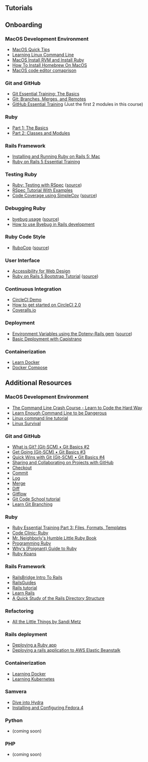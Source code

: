Tutorials
---------

## Onboarding

### MacOS Development Environment
* [MacOS Quick Tips](https://www.linkedin.com/learning/macos-quick-tips)
* [Learning Linux Command Line](https://www.linkedin.com/learning/learning-linux-command-line-2)
* [MacOS Install RVM and Install Ruby](https://www.youtube.com/watch?v=SL64tWlpwSE)
* [How To Install Homebrew On MacOS](https://www.youtube.com/watch?v=31eTw5xRHBA)
* [MacOS code editor comaprison](https://www.codementor.io/@mattgoldspink/best-text-editor-atom-sublime-vim-visual-studio-code-du10872i7)

### Git and GitHub
* [Git Essential Training: The Basics](https://www.linkedin.com/learning/git-essential-training-the-basics)
* [Git: Branches, Merges, and Remotes](https://www.linkedin.com/learning/git-branches-merges-and-remotes)
* [GitHub Essential Training](https://www.linkedin.com/learning/github-essential-training/version-control-and-collaboration-with-github) (Just the first 2 modules in this course)

### Ruby
* [Part 1: The Basics](https://www.linkedin.com/learning/ruby-essential-training-1-the-basics)
* [Part 2: Classes and Modules](https://www.linkedin.com/learning/ruby-essential-training-part-2-classes-and-modules)

### Rails Framework
* [Installing and Running Ruby on Rails 5: Mac](https://www.linkedin.com/learning/installing-and-running-ruby-on-rails-5-mac)
* [Ruby on Rails 5 Essential Training](https://www.linkedin.com/learning/ruby-on-rails-5-essential-training?u=2133849)

### Testing Ruby
* [Ruby: Testing with RSpec](https://www.linkedin.com/learning/ruby-testing-with-rspec) ([source](https://github.com/rspec/rspec))
* [RSpec Tutorial With Examples](https://www.rubyguides.com/2018/07/rspec-tutorial/)
* [Code Coverage using SimpleCov](https://www.youtube.com/watch?v=WMgDD2lU5nY) ([source](https://github.com/simplecov-ruby/simplecov))

### Debugging Ruby
* [byebug usage](https://github.com/deivid-rodriguez/byebug#usage) ([source](https://github.com/deivid-rodriguez/byebug))
* [How to use Byebug in Rails development](https://www.youtube.com/watch?v=YX3EQvCUHsg&ab_channel=MindonRails)

### Ruby Code Style
* [RuboCop](https://docs.rubocop.org/rubocop/1.8/usage/basic_usage.html) ([source](https://github.com/rubocop-hq/rubocop))

### User Interface
* [Accessibility for Web Design](https://www.linkedin.com/learning/accessibility-for-web-design)
* [Ruby on Rails 5 Bootstrap Tutorial](https://www.youtube.com/watch?v=ryelNMlp-iY) ([source](https://github.com/twbs/bootstrap-rubygem))

### Continuous Integration
* [CircleCI Demo](https://www.youtube.com/watch?v=J1l-icYGyd0)
* [How to get started on CircleCI 2.0](https://www.youtube.com/watch?v=KhjwnTD4oec)
* [Coveralls.io](https://docs.coveralls.io/ruby-on-rails)

### Deployment
* [Environment Variables using the Dotenv-Rails gem](https://www.youtube.com/watch?v=Re0OYhw0GUY) ([source](https://github.com/bkeepers/dotenv))
* [Basic Deployment with Capistrano](https://www.youtube.com/watch?v=1qn5KVGB9Xk)

### Containerization
* [Learn Docker](https://www.youtube.com/watch?v=YFl2mCHdv24)
* [Docker Compose](https://www.youtube.com/watch?v=Qw9zlE3t8Ko)

## Additional Resources

### MacOS Development Environment
* [The Command Line Crash Course - Learn to Code the Hard Way](http://cli.learncodethehardway.org/book/)
* [Learn Enough Command Line to be Dangerous](http://www.learnenough.com/command-line-tutorial)
* [Linux command line tutorial](http://linuxcommand.org)
* [Linux Survival](http://linuxsurvival.com)

### Git and GitHub
* [What is Git? (Git-SCM) • Git Basics #2](https://www.youtube.com/watch?v=uhtzxPU7Bz0)
* [Get Going (Git-SCM) • Git Basics #3](https://www.youtube.com/watch?v=wmnSyrRBKTw)
* [Quick Wins with Git (Git-SCM) • Git Basics #4](https://www.youtube.com/watch?v=7w5Z7LmyLgI)
* [Sharing and Collaborating on Projects with GitHub](https://www.youtube.com/watch?v=ifAEho6BmH0)
* [Checkout](https://www.youtube.com/watch?v=HwrPhOp6-aM)
* [Commit](https://www.youtube.com/watch?v=A-Cll9jEnnM)
* [Log](https://www.youtube.com/watch?v=jtuHOIlfS2Q)
* [Merge](https://www.youtube.com/watch?v=yyLiplDQtf0)
* [Diff](https://www.youtube.com/watch?v=RXSriVcoI70)
* [Gitflow](http://nvie.com/posts/a-successful-git-branching-model/)
* [Git Code School tutorial](https://try.github.io)
* [Learn Git Branching](https://learngitbranching.js.org/)

### Ruby
* [Ruby Essential Training Part 3: Files, Formats, Templates](https://www.linkedin.com/learning/ruby-essential-training-part-3-files-formats-templates)
* [Code Clinic: Ruby](https://www.linkedin.com/learning/code-clinic-ruby)
* [Mr. Neighborly's Humble Little Ruby Book](https://www.infoq.com/minibooks/ruby/)
* [Programming Ruby](http://ruby-doc.com/docs/ProgrammingRuby/)
* [Why's (Poignant) Guide to Ruby](http://mislav.uniqpath.com/poignant-guide/)
* [Ruby Koans](http://rubykoans.com)

### Rails Framework
* [RailsBridge Intro To Rails](http://docs.railsbridge.org/intro-to-rails/intro-to-rails)
* [RailsGuides](http://guides.rubyonrails.org/)
* [Rails tutorial](https://www.learnenough.com/ruby-on-rails-4th-edition-tutorial/beginning)
* [Learn Rails](https://thoughtbot.com/upcase/rails)
* [A Quick Study of the Rails Directory Structure](http://www.sitepoint.com/a-quick-study-of-the-rails-directory-structure/)

### Refactoring
* [All the Little Things by Sandi Metz](https://www.youtube.com/watch?v=8bZh5LMaSmE)

### Rails deployment
* [Deploying a Ruby app](https://www.phusionpassenger.com/library/walkthroughs/deploy/ruby/ownserver/standalone/oss/deploy_app_main.html)
* [Deploying a rails application to AWS Elastic Beanstalk](https://docs.aws.amazon.com/elasticbeanstalk/latest/dg/ruby-rails-tutorial.html)

### Containerization
* [Learning Docker](https://www.linkedin.com/learning/learning-docker-2/why-create-containers-using-docker)
* [Learning Kubernetes](https://www.linkedin.com/learning/learning-kubernetes)

### Samvera
* [Dive into Hydra](https://github.com/projecthydra/hydra/wiki/Dive-into-Hydra)
* [Installing and Configuring Fedora 4](https://wiki.duraspace.org/display/FF/Training+-+Administrator+Introduction)

### Python
* (coming soon)

### PHP
* (coming soon)
